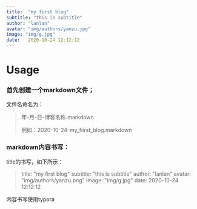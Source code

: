 ```yaml
---
title:  "my first blog"
subtitle: "this is subtitle"
author: "lanlan"
avatar: "img/authors/yanzu.jpg"
image: "img/g.jpg"
date:   2020-10-24 12:12:12
---
```


# Usage

### 首先创建一个markdown文件；

文件名命名为：

> 年-月-日-博客名称.markdown
>
> 例如：2020-10-24-my_fiirst_blog.markdown

### markdown内容书写：

title的书写，如下所示：

> title:  "my first blog"
> subtitle: "this is subtitle"
> author: "lanlan"
> avatar: "img/authors/yanzu.png"
> image: "img/g.jpg"
> date:   2020-10-24 12:12:12

内容书写使用typora

